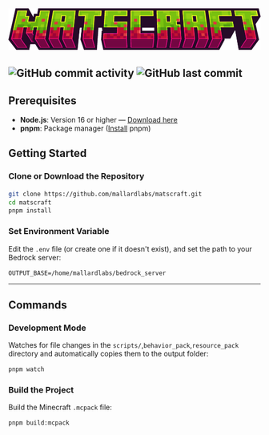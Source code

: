 ![Logo](https://github.com/MallardLabs/matsCraft/blob/master/assets/logo.png?raw=true)
----
![GitHub commit activity](https://img.shields.io/github/commit-activity/m/MallardLabs/matsCraft)
![GitHub last commit](https://img.shields.io/github/last-commit/MallardLabs/matsCraft)
----
## Prerequisites

- **Node.js**: Version 16 or higher — [Download here](https://nodejs.org/)
- **pnpm**: Package manager ([Install](https://pnpm.io/id/installation) pnpm)

## Getting Started

### Clone or Download the Repository

```bash
git clone https://github.com/mallardlabs/matscraft.git
cd matscraft
pnpm install
````

### Set Environment Variable

Edit the `.env` file (or create one if it doesn't exist), and set the path to your Bedrock server:

```env
OUTPUT_BASE=/home/mallardlabs/bedrock_server
```

---

## Commands

### Development Mode

Watches for file changes in the `scripts/`,`behavior_pack`,`resource_pack` directory and automatically copies them to the output folder:

```bash
pnpm watch
```

### Build the Project

Build the Minecraft `.mcpack` file:

```bash
pnpm build:mcpack
```
